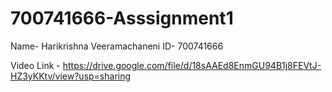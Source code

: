 # 700741666-Asssignment1

Name- Harikrishna Veeramachaneni
ID- 700741666


Video Link - https://drive.google.com/file/d/18sAAEd8EnmGU94B1j8FEVtJ-HZ3yKKtv/view?usp=sharing

